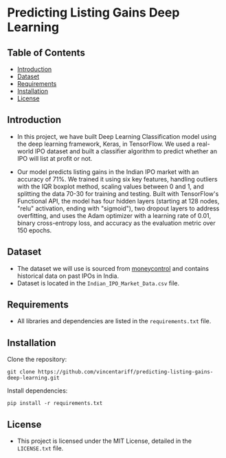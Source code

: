 # Predicting Listing Gains Deep Learning

## Table of Contents

* [Introduction](https://github.com/vincentariff/predicting-listing-gains-deep-learning#introduction)
* [Dataset](https://github.com/vincentariff/predicting-listing-gains-deep-learning#dataset)
* [Requirements](https://github.com/vincentariff/predicting-listing-gains-deep-learning#requirements)
* [Installation](https://github.com/vincentariff/predicting-listing-gains-deep-learning#installation)
* [License](https://github.com/vincentariff/predicting-listing-gains-deep-learning#license)

## Introduction

* In this project, we have built Deep Learning Classification model using the deep learning framework, Keras, in TensorFlow. We used a real-world IPO dataset and built a classifier algorithm to predict whether an IPO will list at profit or not.

* Our model predicts listing gains in the Indian IPO market with an accuracy of 71%. We trained it using six key features, handling outliers with the IQR boxplot method, scaling values between 0 and 1, and splitting the data 70-30 for training and testing. Built with TensorFlow's Functional API, the model has four hidden layers (starting at 128 nodes, "relu" activation, ending with "sigmoid"), two dropout layers to address overfitting, and uses the Adam optimizer with a learning rate of 0.01, binary cross-entropy loss, and accuracy as the evaluation metric over 150 epochs.

## Dataset

* The dataset we will use is sourced from [moneycontrol](https://www.moneycontrol.com/ipo/listed-ipos/) and contains historical data on past IPOs in India.
* Dataset is located in the `Indian_IPO_Market_Data.csv` file.

## Requirements

* All libraries and dependencies are listed in the `requirements.txt` file.

## Installation

Clone the repository:
 ```
git clone https://github.com/vincentariff/predicting-listing-gains-deep-learning.git
```

Install dependencies:
```
pip install -r requirements.txt
```

## License

* This project is licensed under the MIT License, detailed in the `LICENSE.txt` file.
